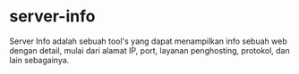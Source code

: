 # server-info

 Server Info adalah sebuah tool's yang dapat menampilkan info sebuah web dengan detail, mulai dari alamat IP, port, layanan penghosting, protokol, dan lain sebagainya.

